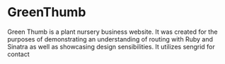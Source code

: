 # GreenThumb

Green Thumb is a plant nursery business website. It was created for the purposes of demonstrating an understanding of routing with Ruby and Sinatra as well as showcasing design sensibilities. It utilizes sengrid for contact
